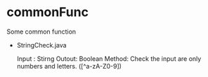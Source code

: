 # commonFunc
Some common function 

* StringCheck.java

    Input : Stirng
    Outout: Boolean
    Method: Check the input are only numbers and letters. ([^a-zA-Z0-9])
